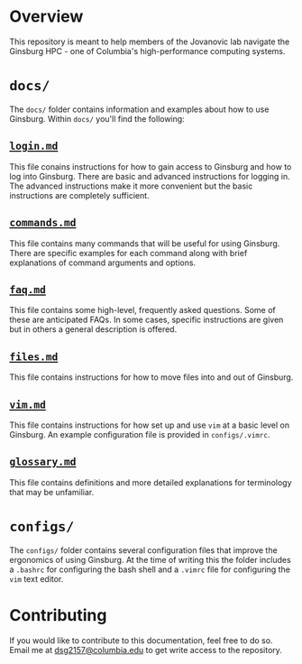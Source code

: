 # Overview

This repository is meant to help members of the Jovanovic lab navigate the Ginsburg HPC - one of Columbia's high-performance computing systems. 

# `docs/`

The `docs/` folder contains information and examples about how to use Ginsburg. Within `docs/` you'll find the following:

## [`login.md`](/docs/login.md)

This file conains instructions for how to gain access to Ginsburg and how to log into Ginsburg. There are basic and advanced instructions for logging in. The advanced instructions make it more convenient but the basic instructions are completely sufficient.

## [`commands.md`](/docs/commands.md)

This file contains many commands that will be useful for using Ginsburg. There are specific examples for each command along with brief explanations of command arguments and options.

## [`faq.md`](/docs/faq.md)

This file contains some high-level, frequently asked questions. Some of these are anticipated FAQs. In some cases, specific instructions are given but in others a general description is offered.

## [`files.md`](/docs/files.md)

This file contains instructions for how to move files into and out of Ginsburg.

## [`vim.md`](/docs/vim.md)

This file contains instructions for how set up and use `vim` at a basic level on Ginsburg. An example configuration file is provided in `configs/.vimrc`.

## [`glossary.md`](/docs/glossary.md)

This file contains definitions and more detailed explanations for terminology that may be unfamiliar.

# `configs/`

The `configs/` folder contains several configuration files that improve the ergonomics of using Ginsburg. At the time of writing this the folder includes a `.bashrc` for configuring the bash shell and a `.vimrc` file for configuring the `vim` text editor.

# Contributing

If you would like to contribute to this documentation, feel free to do so. Email me at dsg2157@columbia.edu to get write access to the repository.
